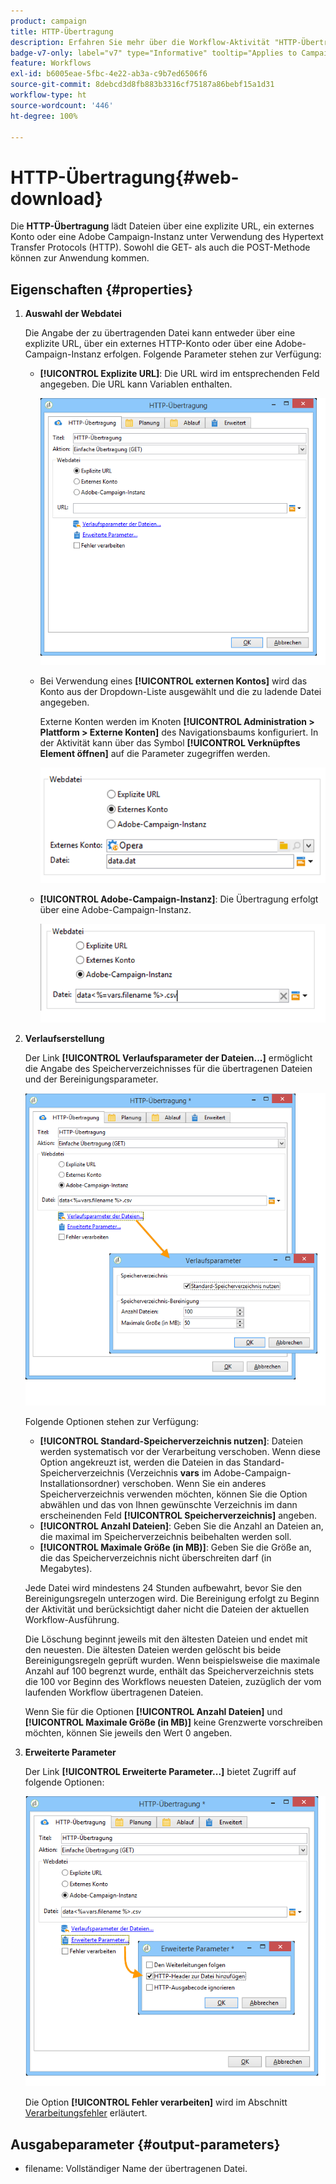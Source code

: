 ```yaml
---
product: campaign
title: HTTP-Übertragung
description: Erfahren Sie mehr über die Workflow-Aktivität "HTTP-Übertragung".
badge-v7-only: label="v7" type="Informative" tooltip="Applies to Campaign Classic v7 only"
feature: Workflows
exl-id: b6005eae-5fbc-4e22-ab3a-c9b7ed6506f6
source-git-commit: 8debcd3d8fb883b3316cf75187a86bebf15a1d31
workflow-type: ht
source-wordcount: '446'
ht-degree: 100%

---
```


# HTTP-Übertragung{#web-download}



Die **HTTP-Übertragung** lädt Dateien über eine explizite URL, ein externes Konto oder eine Adobe Campaign-Instanz unter Verwendung des Hypertext Transfer Protocols (HTTP). Sowohl die GET- als auch die POST-Methode können zur Anwendung kommen.

## Eigenschaften {#properties}

1. **Auswahl der Webdatei**

   Die Angabe der zu übertragenden Datei kann entweder über eine explizite URL, über ein externes HTTP-Konto oder über eine Adobe-Campaign-Instanz erfolgen. Folgende Parameter stehen zur Verfügung:

   * **[!UICONTROL Explizite URL]**: Die URL wird im entsprechenden Feld angegeben. Die URL kann Variablen enthalten.

      ![](assets/download_web_edit.png)

   * Bei Verwendung eines **[!UICONTROL externen Kontos]** wird das Konto aus der Dropdown-Liste ausgewählt und die zu ladende Datei angegeben.

      Externe Konten werden im Knoten **[!UICONTROL Administration > Plattform > Externe Konten]** des Navigationsbaums konfiguriert. In der Aktivität kann über das Symbol **[!UICONTROL Verknüpftes Element öffnen]** auf die Parameter zugegriffen werden.

      ![](assets/download_web_edit_external.png)

   * **[!UICONTROL Adobe-Campaign-Instanz]**: Die Übertragung erfolgt über eine Adobe-Campaign-Instanz.

      ![](assets/download_web_edit_instance.png)

1. **Verlaufserstellung**

   Der Link **[!UICONTROL Verlaufsparameter der Dateien...]** ermöglicht die Angabe des Speicherverzeichnisses für die übertragenen Dateien und der Bereinigungsparameter.

   ![](assets/download_web_edit_hist.png)

   Folgende Optionen stehen zur Verfügung:

   * **[!UICONTROL Standard-Speicherverzeichnis nutzen]**: Dateien werden systematisch vor der Verarbeitung verschoben. Wenn diese Option angekreuzt ist, werden die Dateien in das Standard-Speicherverzeichnis (Verzeichnis **vars** im Adobe-Campaign-Installationsordner) verschoben. Wenn Sie ein anderes Speicherverzeichnis verwenden möchten, können Sie die Option abwählen und das von Ihnen gewünschte Verzeichnis im dann erscheinenden Feld **[!UICONTROL Speicherverzeichnis]** angeben.
   * **[!UICONTROL Anzahl Dateien]**: Geben Sie die Anzahl an Dateien an, die maximal im Speicherverzeichnis beibehalten werden soll.
   * **[!UICONTROL Maximale Größe (in MB)]**: Geben Sie die Größe an, die das Speicherverzeichnis nicht überschreiten darf (in Megabytes).

   Jede Datei wird mindestens 24 Stunden aufbewahrt, bevor Sie den Bereinigungsregeln unterzogen wird. Die Bereinigung erfolgt zu Beginn der Aktivität und berücksichtigt daher nicht die Dateien der aktuellen Workflow-Ausführung.

   Die Löschung beginnt jeweils mit den ältesten Dateien und endet mit den neuesten. Die ältesten Dateien werden gelöscht bis beide Bereinigungsregeln geprüft wurden. Wenn beispielsweise die maximale Anzahl auf 100 begrenzt wurde, enthält das Speicherverzeichnis stets die 100 vor Beginn des Workflows neuesten Dateien, zuzüglich der vom laufenden Workflow übertragenen Dateien.

   Wenn Sie für die Optionen **[!UICONTROL Anzahl Dateien]** und **[!UICONTROL Maximale Größe (in MB)]** keine Grenzwerte vorschreiben möchten, können Sie jeweils den Wert 0 angeben.

1. **Erweiterte Parameter**

   Der Link **[!UICONTROL Erweiterte Parameter...]** bietet Zugriff auf folgende Optionen:

   ![](assets/download_web_edit_advanced.png)

   Die Option **[!UICONTROL Fehler verarbeiten]** wird im Abschnitt [Verarbeitungsfehler](monitoring-workflow-execution.md#processing-errors) erläutert.

## Ausgabeparameter {#output-parameters}

* filename: Vollständiger Name der übertragenen Datei.
